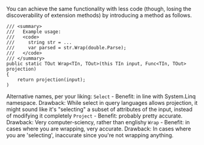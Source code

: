 You can achieve the same functionality with less code (though, losing the discoverability of extension methods) by
introducing a method as follows.

```Csharp
/// <summary>
///   Example usage:
///   <code>
///     string str = ...
///     var parsed = str.Wrap(double.Parse);
///   </code>
/// </summary>
public static TOut Wrap<TIn, TOut>(this TIn input, Func<TIn, TOut> projection)
{
	return projection(input);
)
```

Alternative names, per your liking:
`Select` - Benefit: in line with System.Linq namespace. Drawback: While select in query languages allows projection, it might sound like it's "selecting" a subset of attributes of the input, instead of modifying it completely
`Project` - Benefit: probably pretty accurate. Drawback: Very computer-sciency, rather than englishy
`Wrap` - Benefit: in cases where you are wrapping, very accurate. Drawback: In cases where you are 'selecting', inaccurate since you're not wrapping anything.
